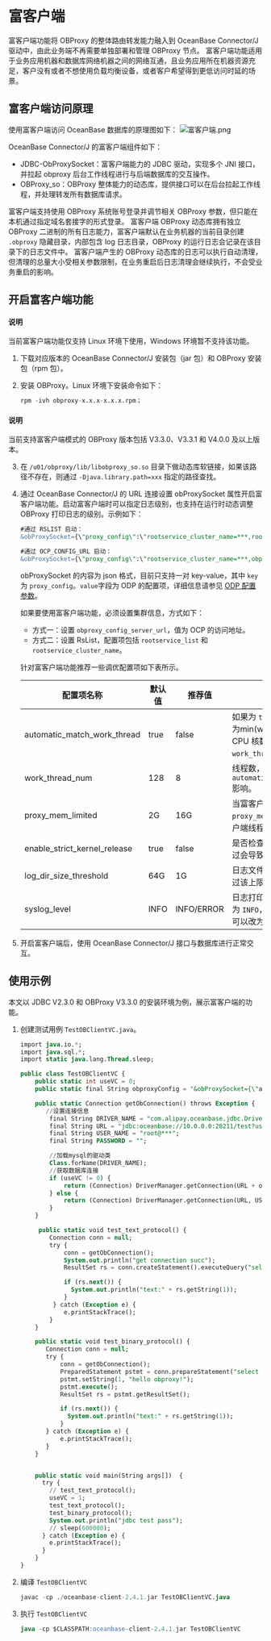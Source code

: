 # 富客户端

富客户端功能将 OBProxy 的整体路由转发能力融入到 OceanBase Connector/J 驱动中，由此业务端不再需要单独部署和管理 OBProxy 节点。
富客户端功能适用于业务应用机器和数据库网络机器之间的网络互通，且业务应用所在机器资源充足，客户没有或者不想使用负载均衡设备，或者客户希望得到更低访问时延的场景。

## 富客户端访问原理 

使用富客户端访问 OceanBase 数据库的原理图如下：
![富客户端.png](https://obbusiness-private.oss-cn-shanghai.aliyuncs.com/doc/img/connector%20J/%E5%AF%8C%E5%AE%A2%E6%88%B7%E7%AB%AF.png)

OceanBase Connector/J 的富客户端组件如下：

- JDBC-ObProxySocket：富客户端能力的 JDBC 驱动，实现多个 JNI 接口，并拉起 obproxy 后台工作线程进行与后端数据库的交互操作。
- OBProxy_so：OBProxy 整体能力的动态库，提供接口可以在后台拉起工作线程，并处理转发所有数据库请求。

富客户端支持使用 OBProxy 系统账号登录并调节相关 OBProxy 参数，但只能在本机通过指定域名套接字的形式登录。
富客户端 OBProxy 动态库拥有独立 OBProxy 二进制的所有日志能力，富客户端默认在业务机器的当前目录创建 `.obproxy` 隐藏目录，内部包含 log 日志目录，OBProxy 的运行日志会记录在该目录下的日志文件中。
富客户端产生的 OBProxy 动态库的日志可以执行自动清理，但清理的总量大小受相关参数限制，在业务重启后日志清理会继续执行，不会受业务重启的影响。

## 开启富客户端功能

<main id="notice" type='explain'>
 <h4>说明</h4>
 <p>当前富客户端功能仅支持 Linux 环境下使用，Windows 环境暂不支持该功能。</p>
</main>

1. 下载对应版本的 OceanBase Connector/J 安装包（jar 包）和 OBProxy 安装包（rpm 包）。
2. 安装 OBProxy。Linux 环境下安装命令如下：
   
   ```sql
   rpm -ivh obproxy-x.x.x-x.x.x.rpm；
   ``` 
  <main id="notice" type='explain'>
   <h4>说明</h4>
   <p>当前支持富客户端模式的 OBProxy 版本包括 V3.3.0、V3.3.1 和 V4.0.0 及以上版本。</p>
  </main>

3. 在 `/u01/obproxy/lib/libobproxy_so.so` 目录下做动态库软链接，如果该路径不存在，则通过 `-Djava.library.path=xxx` 指定的路径查找。

4. 通过 OceanBase Connector/J 的 URL 连接设置 obProxySocket 属性开启富客户端功能。启动富客户端时可以指定日志级别，也支持在运行时动态调整 OBProxy 打印日志的级别。示例如下：
   
   ```sql
   #通过 RSLIST 启动：
   &obProxySocket={\"proxy_config\":\"rootservice_cluster_name=***,rootservice_list=10.0.0.0:2727,proxy_mem_limited=1G,work_thread_num=8,syslog_level=INFO,enable_client_ip_checkout=false,check_tenant_locality_change=false,enable_async_pull_location_cache=false,enable_compression_protocol=true,enable_async_log=true,syslog_level=INFO\"}

   #通过 OCP_CONFIG_URL 启动：
   &obProxySocket={\"proxy_config\":\"rootservice_cluster_name=***,obproxy_config_server_url=***,proxy_mem_limited=1G,work_thread_num=8,syslog_level=INFO,enable_client_ip_checkout=false,check_tenant_locality_change=false,enable_async_pull_location_cache=false,enable_compression_protocol=true,enable_async_log=true,syslog_level=INFO\"}
   ```
   obProxySocket 的内容为 json 格式，目前只支持一对 key-value，其中 `key`为 `proxy_config`。`value`字段为 ODP 的配置项，详细信息请参见 [ODP 配置参数](https://www.oceanbase.com/docs/enterprise-odp-enterprise-cn-10000000000982784)。
   
   如果要使用富客户端功能，必须设置集群信息，方式如下：

   - 方式一：设置 `obproxy_config_server_url`，值为 OCP 的访问地址。
   - 方式二：设置 RsList，配置项包括 `rootservice_list` 和 `rootservice_cluster_name`。
   
   针对富客户端功能推荐一些调优配置项如下表所示。

   | **配置项名称** | **默认值** | **推荐值** | **说明** |
   | --- | --- | --- | --- |
   | automatic_match_work_thread | true | false | 如果为 `true`，富客户端线程数为min(work_thread_num, CPU 核数)，其中 `work_thread_num` 为配置项。 |
   | work_thread_num | 128 | 8 | 线程数，实际结果受到`automatic_match_work_thread` 影响。 |
   | proxy_mem_limited | 2G | 16G | 当富客户端使用的内存超 `proxy_mem_limited` 时，富客户端线程会自动退出。 |
   | enable_strict_kernel_release | true | false | 是否检查内核版本，检查不通过会导致启动失败。 |
   | log_dir_size_threshold | 64G | 1G | 日志文件的磁盘使用上限，超过该上限会自动清理日志。 |
   | syslog_level | INFO | INFO/ERROR | 日志打印级别，生产建议设置为 `INFO`，如果不需要打印日志可以改为 `ERROR` 级别。 |

1. 开启富客户端后，使用 OceanBase Connector/J 接口与数据库进行正常交互。


## 使用示例

本文以 JDBC V2.3.0 和 OBProxy V3.3.0 的安装环境为例，展示富客户端的功能。

1. 创建测试用例 `TestOBClientVC.java`。

   ```sql
   import java.io.*;
   import java.sql.*;
   import static java.lang.Thread.sleep;

   public class TestOBClientVC {
       public static int useVC = 0;
       public static final String obproxyConfig = "&obProxySocket={\"app_name\":\"mytest\",\"proxy_config\":\"rootservice_cluster_name=***,rootservice_list=10.0.0.0:2727,proxy_mem_limited=2G,work_thread_num=8,syslog_level=DEBUG\"}";

       public static Connection getObConnection() throws Exception {
          //设置连接信息
           final String DRIVER_NAME = "com.alipay.oceanbase.jdbc.Driver";
           final String URL = "jdbc:oceanbase://10.0.0.0:20211/test?useSSL=false&useServerPrepStmts=true&log=true";
           final String USER_NAME = "root@***";
           final String PASSWORD = "";

           //加载mysql的驱动类
           Class.forName(DRIVER_NAME);
           //获取数据库连接
           if (useVC != 0) {
               return (Connection) DriverManager.getConnection(URL + obproxyConfig, USER_NAME, PASSWORD); //clientVC
           } else {
               return (Connection) DriverManager.getConnection(URL, USER_NAME, PASSWORD); //tcp socket
           }
       }

        public static void test_text_protocol() {
           Connection conn = null;
           try {
               conn = getObConnection();
               System.out.println("get connection succ");
               ResultSet rs = conn.createStatement().executeQuery("select 'hello obproxy!' from dual");

               if (rs.next()) {
                 System.out.println("text:" + rs.getString(1));
               }
            } catch (Exception e) {
               e.printStackTrace();
           }
       }

       public static void test_binary_protocol() {
          Connection conn = null;
          try {
              conn = getObConnection();
              PreparedStatement pstmt = conn.prepareStatement("select ? from dual");
              pstmt.setString(1, "hello obproxy!");
              pstmt.execute();
              ResultSet rs = pstmt.getResultSet();

              if (rs.next()) {
                System.out.println("text:" + rs.getString(1));
              }
          } catch (Exception e) {
              e.printStackTrace();
          }
       }


       public static void main(String args[])  {
         try {
           // test_text_protocol();
           useVC = 1;
           test_text_protocol();
           test_binary_protocol();
           System.out.println("jdbc test pass");
           // sleep(600000);
         } catch (Exception e) {
           e.printStackTrace();
         }
       }
   }
   ```

2. 编译 `TestOBClientVC`

   ```sql
   javac -cp ./oceanbase-client-2.4.1.jar TestOBClientVC.java
   ```

3. 执行 `TestOBClientVC`

   ```sql
   java -cp $CLASSPATH:oceanbase-client-2.4.1.jar TestOBClientVC
   ```

